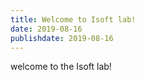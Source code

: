 ```yaml
---
title: Welcome to Isoft lab!
date: 2019-08-16
publishdate: 2019-08-16
---
```

welcome to the Isoft lab!

